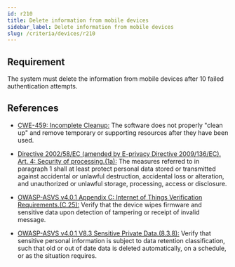 ```yaml
---
id: r210
title: Delete information from mobile devices
sidebar_label: Delete information from mobile devices
slug: /criteria/devices/r210
---
```


## Requirement

The system must delete the information
from mobile devices
after 10 failed authentication attempts.

## References

- [CWE-459: Incomplete Cleanup:](https://cwe.mitre.org/data/definitions/459.html)
The software does not properly "clean up" and remove temporary or supporting
resources after they have been used.

- [Directive 2002/58/EC (amended by E-privacy Directive 2009/136/EC). Art. 4: Security of processing.(1a):](https://eur-lex.europa.eu/legal-content/EN/TXT/PDF/?uri=CELEX:02002L0058-20091219)
The measures referred to
in paragraph 1 shall at least protect
personal data stored or transmitted
against accidental or unlawful destruction,
accidental loss or alteration,
and unauthorized or unlawful storage,
processing, access or disclosure.

- [OWASP-ASVS v4.0.1 Appendix C: Internet of Things Verification Requirements.(C.25):](https://owasp.org/www-project-application-security-verification-standard/)
Verify that the device wipes firmware
and sensitive data upon detection
of tampering or receipt
of invalid message.

- [OWASP-ASVS v4.0.1 V8.3 Sensitive Private Data.(8.3.8):](https://owasp.org/www-project-application-security-verification-standard/)
Verify that sensitive personal information
is subject to data retention classification,
such that old or out of date data
is deleted automatically,
on a schedule,
or as the situation requires.
